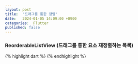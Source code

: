 ```yaml
---
layout: post
title:  "드래그를 통한 정렬"
date:   2024-01-05 14:09:00 +0900
categories:  Flutter
published: false
---
```


### ReorderableListView (드래그를 통한 요소 재정렬하는 목록)

{% highlight dart %}
{% endhighlight %}